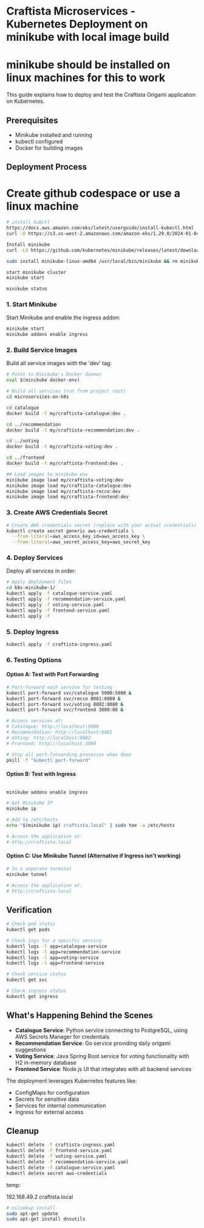 # Craftista Microservices - Kubernetes Deployment on minikube with local image build
# minikube should be installed on linux machines for this to work



This guide explains how to deploy and test the Craftista Origami application on Kubernetes.

## Prerequisites

- Minikube installed and running
- kubectl configured
- Docker for building images

## Deployment Process

# Create github codespace or use a linux machine

```bash
# install kubctl
https://docs.aws.amazon.com/eks/latest/userguide/install-kubectl.html
curl -O https://s3.us-west-2.amazonaws.com/amazon-eks/1.29.0/2024-01-04/bin/linux/amd64/kubectl

Install minikube
curl -LO https://github.com/kubernetes/minikube/releases/latest/download/minikube-linux-amd64

sudo install minikube-linux-amd64 /usr/local/bin/minikube && rm minikube-linux-amd64

start minikube cluster
minikube start

minikube status
```

### 1. Start Minikube

Start Minikube and enable the ingress addon:

```bash
minikube start
minikube addons enable ingress
```

### 2. Build Service Images

Build all service images with the 'dev' tag:

```bash
# Point to Minikube's Docker daemon
eval $(minikube docker-env)

# Build all services (run from project root)
cd microservices-on-k8s

cd catalogue
docker build -t my/craftista-catalogue:dev .

cd ../recommendation
docker build -t my/craftista-recommendation:dev .

cd ../voting
docker build -t my/craftista-voting:dev .

cd ../frontend
docker build -t my/craftista-frontend:dev .

## Load images to minikube env
minikube image load my/craftista-voting:dev
minikube image load my/craftista-catalogue:dev
minikube image load my/craftista-recco:dev
minikube image load my/craftista-frontend:dev


```

### 3. Create AWS Credentials Secret

```bash
# Create AWS credentials secret (replace with your actual credentials)
kubectl create secret generic aws-credentials \
  --from-literal=aws_access_key_id=aws_access_key \
  --from-literal=aws_secret_access_key=aws_secret_key
```

### 4. Deploy Services

Deploy all services in order:

```bash
# Apply deployment files
cd k8s-minikube-1/
kubectl apply -f catalogue-service.yaml
kubectl apply -f recommendation-service.yaml
kubectl apply -f voting-service.yaml
kubectl apply -f frontend-service.yaml
kubectl apply -f 
```

### 5. Deploy Ingress

```bash
kubectl apply -f craftista-ingress.yaml
```

### 6. Testing Options

#### Option A: Test with Port Forwarding

```bash
# Port-forward each service for testing
kubectl port-forward svc/catalogue 5000:5000 &
kubectl port-forward svc/recco 8081:8080 &
kubectl port-forward svc/voting 8082:8080 &
kubectl port-forward svc/frontend 3000:80 &

# Access services at:
# Catalogue: http://localhost:5000
# Recommendation: http://localhost:8081
# Voting: http://localhost:8082
# Frontend: http://localhost:3000

# Stop all port-forwarding processes when done
pkill -f "kubectl port-forward"
```

#### Option B: Test with Ingress

```bash

minikube addons enable ingress

# Get Minikube IP
minikube ip

# Add to /etc/hosts
echo "$(minikube ip) craftista.local" | sudo tee -a /etc/hosts

# Access the application at:
# http://craftista.local
```

#### Option C: Use Minikube Tunnel (Alternative if Ingress isn't working)

```bash
# In a separate terminal
minikube tunnel

# Access the application at:
# http://craftista.local
```

## Verification

```bash
# Check pod status
kubectl get pods

# Check logs for a specific service
kubectl logs -l app=catalogue-service
kubectl logs -l app=recommendation-service
kubectl logs -l app=voting-service
kubectl logs -l app=frontend-service

# Check service status
kubectl get svc

# Check ingress status
kubectl get ingress
```

## What's Happening Behind the Scenes

- **Catalogue Service**: Python service connecting to PostgreSQL, using AWS Secrets Manager for credentials
- **Recommendation Service**: Go service providing daily origami suggestions
- **Voting Service**: Java Spring Boot service for voting functionality with H2 in-memory database
- **Frontend Service**: Node.js UI that integrates with all backend services

The deployment leverages Kubernetes features like:
- ConfigMaps for configuration
- Secrets for sensitive data
- Services for internal communication
- Ingress for external access

## Cleanup

```bash
kubectl delete -f craftista-ingress.yaml
kubectl delete -f frontend-service.yaml
kubectl delete -f voting-service.yaml
kubectl delete -f recommendation-service.yaml
kubectl delete -f catalogue-service.yaml
kubectl delete secret aws-credentials
```



temp:

192.168.49.2
craftista.local


```bash
# nslookup install
sudo apt-get update
sudo apt-get install dnsutils
```